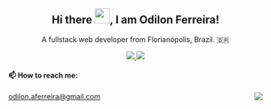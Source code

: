 <h2 align="center">
  Hi there <img src="https://raw.githubusercontent.com/MartinHeinz/MartinHeinz/master/wave.gif" width="30px">, I am Odilon Ferreira!
</h2>

<p align="center">
  A fullstack web developer from Florianópolis, Brazil. 🇧🇷
</p>
<p align="center">
  <a href="https://www.linkedin.com/in/odilonferreira/">
     <img src="https://img.shields.io/badge/LinkedIn-0077B5?style=for-the-badge&logo=linkedin&logoColor=white" /> 
  </a>
  <a href="https://www.instagram.com/odilonferr/">
     <img src="https://img.shields.io/badge/Instagram-E4405F?style=for-the-badge&logo=instagram&logoColor=white" /> 
  </a>
</p>

#### 📫 How to reach me:
<img align="right" src="https://komarev.com/ghpvc/?username=odilonferreira&style=flat-square"/>
<a href="https://mail.google.com/mail/u/0/#inbox?compose=DmwnWsczldSksNhmnhPkPrxTGFxdnVzChLSBcPKBZzPpwvDlRLSQltBcjSPXnlgHxWhwlfDZHncB">
    odilon.aferreira@gmail.com
</a>





  
<!--
**odilonferreira/odilonferreira** is a ✨ _special_ ✨ repository because its `README.md` (this file) appears on your GitHub profile.

Here are some ideas to get you started:

- 🔭 I’m currently working on ...
- 🌱 I’m currently learning ...
- 👯 I’m looking to collaborate on ...
- 🤔 I’m looking for help with ...
- 💬 Ask me about ...
- 📫 How to reach me: ...
- 😄 Pronouns: ...
- ⚡ Fun fact: ...
-->
